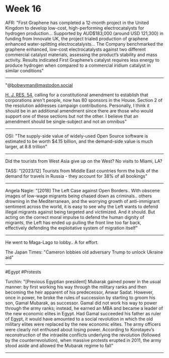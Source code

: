 # Week 16


AFR: "First Graphene has completed a 12-month project in the United
Kingdom to develop low-cost, high-performing electrocatalysts for
hydrogen production... Supported by AUD$183,000 (around USD 121,300)
in funding from Innovate UK, the project trialed production of
graphene enhanced water-splitting electrocatalysts... The Company
benchmarked the graphene enhanced, low-cost electrocatalysts against
two different commercial catalyst materials, assessing the product’s
stability and mass activity. Results indicated First Graphene’s
catalyst requires less energy to produce hydrogen when compared to a
commercial iridium catalyst in similar conditions"

---

"@bobwyman@mastodon.social

[H. J. RES. 54](https://www.congress.gov/bill/118th-congress/house-joint-resolution/54),
calling for a constitutional amendment to establish that corporations
aren't people, now has 80 sponsors in the House. Section 2 of the
resolution addresses campaign contributions. Personally, I think it
should be in an additional amendment since there are those who would
support one of these sections but not the other. I believe that an
amendment should be single-subject and not an omnibus"

---

OSI: "The supply-side value of widely-used Open Source software is
estimated to be worth $4.15 billion, and the demand-side value is much
larger, at 8.8 trillion"

---

Did the tourists from West Asia give up on the West? No visits to
Miami, LA?

TASS: "[2023/12] Tourists from Middle East countries form the bulk of
the demand for travels in Russia - they account for 38% of all
bookings"

---

Angela Nagle: "[2018] The Left Case against Open Borders.. With
obscene images of low-wage migrants being chased down as
criminals.. others drowning in the Mediterranean, and the worrying
growth of anti-immigrant sentiment across the world, it is easy to see
why the Left wants to defend illegal migrants against being targeted
and victimized. And it should. But acting on the correct moral impulse
to defend the human dignity of migrants, the Left has ended up pulling
the front line too far back, effectively defending the exploitative
system of migration itself"

---

He went to Maga-Lago to lobby.. A for effort. 

The Japan Times: "Cameron lobbies old adversary Trump to unlock Ukraine aid"

---

\#Egypt \#Protests

Turchin: "[Previous Egyptian president] Mubarak gained power in the
usual manner: by first working his way through the military ranks and
then becoming the heir apparent of his predecessor, Anwar
Sadat. However, once in power, he broke the rules of succession by
starting to groom his son, Gamal Mubarak, as successor. Gamal did not
work his way to power through the army ranks; instead, he earned ​an
MBA and became a leader of the new economic elites in Egypt. Had Gamal
succeeded his father as ruler of Egypt, it would have amounted to a
social revolution in which the old military elites were replaced by
the new economic elites. The army officers were clearly not enthused
about losing power. According to Korotayev’s reconstruction of the
intraelite conflicts underlying the revolution (followed by the
counterrevolution), when massive protests erupted in 2011, the army
stood aside and allowed the Mubarak regime to fall"

---
